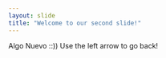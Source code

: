 ```yaml
---
layout: slide
title: "Welcome to our second slide!"
---
```

Algo Nuevo ::))
Use the left arrow to go back!
